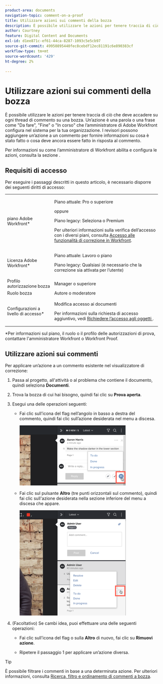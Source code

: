 ```yaml
---
product-area: documents
navigation-topic: comment-on-a-proof
title: Utilizzare azioni sui commenti della bozza
description: È possibile utilizzare le azioni per tenere traccia di ciò che deve accadere su ogni thread di commento su una bozza. Un’azione è una parola o una frase come "Da fare", "Fine" o "In corso" che l’amministratore di Adobe Workfront configura nel sistema per la tua organizzazione. I revisori possono aggiungere un’azione a un commento per fornire informazioni su cosa è stato fatto o cosa deve ancora essere fatto in risposta al commento.
author: Courtney
feature: Digital Content and Documents
exl-id: d1ee871c-ef61-44ca-8287-1093c5e5cb97
source-git-commit: 49950895440fec8cebdf12ec81191c6e890383cf
workflow-type: tm+mt
source-wordcount: '429'
ht-degree: 2%

---
```


# Utilizzare azioni sui commenti della bozza

È possibile utilizzare le azioni per tenere traccia di ciò che deve accadere su ogni thread di commento su una bozza. Un’azione è una parola o una frase come &quot;Da fare&quot;, &quot;Fine&quot; o &quot;In corso&quot; che l’amministratore di Adobe Workfront configura nel sistema per la tua organizzazione. I revisori possono aggiungere un’azione a un commento per fornire informazioni su cosa è stato fatto o cosa deve ancora essere fatto in risposta al commento.

Per informazioni su come l’amministratore di Workfront abilita e configura le azioni, consulta la sezione .

## Requisiti di accesso

Per eseguire i passaggi descritti in questo articolo, è necessario disporre dei seguenti diritti di accesso:

<table style="table-layout:auto"> 
 <col> 
 <col> 
 <tbody> 
  <tr> 
   <td role="rowheader">piano Adobe Workfront*</td> 
   <td> <p>Piano attuale: Pro o superiore</p> <p>oppure</p> <p>Piano legacy: Seleziona o Premium</p> <p>Per ulteriori informazioni sulla verifica dell’accesso con i diversi piani, consulta <a href="/help/quicksilver/administration-and-setup/manage-workfront/configure-proofing/access-to-proofing-functionality.md" class="MCXref xref">Accesso alle funzionalità di correzione in Workfront</a>.</p> </td> 
  </tr> 
  <tr> 
   <td role="rowheader">Licenza Adobe Workfront*</td> 
   <td> <p>Piano attuale: Lavoro o piano</p> <p>Piano legacy: Qualsiasi (è necessario che la correzione sia attivata per l’utente)</p> </td> 
  </tr> 
  <tr> 
   <td role="rowheader">Profilo autorizzazione bozza </td> 
   <td>Manager o superiore</td> 
  </tr> 
  <tr> 
   <td role="rowheader">Ruolo bozza</td> 
   <td>Autore o moderatore</td> 
  </tr> 
  <tr> 
   <td role="rowheader">Configurazioni a livello di accesso*</td> 
   <td> <p>Modifica accesso ai documenti</p> <p>Per informazioni sulla richiesta di accesso aggiuntivo, vedi <a href="../../../../workfront-basics/grant-and-request-access-to-objects/request-access.md" class="MCXref xref">Richiedere l’accesso agli oggetti </a>.</p> </td> 
  </tr> 
 </tbody> 
</table>

&#42;Per informazioni sul piano, il ruolo o il profilo delle autorizzazioni di prova, contattare l&#39;amministratore Workfront o Workfront Proof.

## Utilizzare azioni sui commenti

Per applicare un’azione a un commento esistente nel visualizzatore di correzione:

1. Passa al progetto, all&#39;attività o al problema che contiene il documento, quindi seleziona **Documenti**.
1. Trova la bozza di cui hai bisogno, quindi fai clic su **Prova aperta**.

1. Esegui una delle operazioni seguenti:

   * Fai clic sull’icona del flag nell’angolo in basso a destra del commento, quindi fai clic sull’azione desiderata nel menu a discesa.

      ![](assets/actions-flag-icon-350x198.png)

   * Fai clic sul pulsante **Altro** (tre punti orizzontali sul commento), quindi fai clic sull&#39;azione desiderata nella sezione inferiore del menu a discesa che appare.

      ![Actions_on_coments-More_menu.png](assets/actions-on-coments-more-menu-350x347.png)

1. (Facoltativo) Se cambi idea, puoi effettuare una delle seguenti operazioni:

   * Fai clic sull’icona del flag o sulla **Altro** di nuovo, fai clic su **Rimuovi azione**.

   * Ripetere il passaggio 1 per applicare un’azione diversa.

>[!TIP]
>
>È possibile filtrare i commenti in base a una determinata azione. Per ulteriori informazioni, consulta [Ricerca, filtro e ordinamento di commenti a bozza](../../../../review-and-approve-work/proofing/reviewing-proofs-within-workfront/comment-on-a-proof/search-filter-sort-comments.md).
